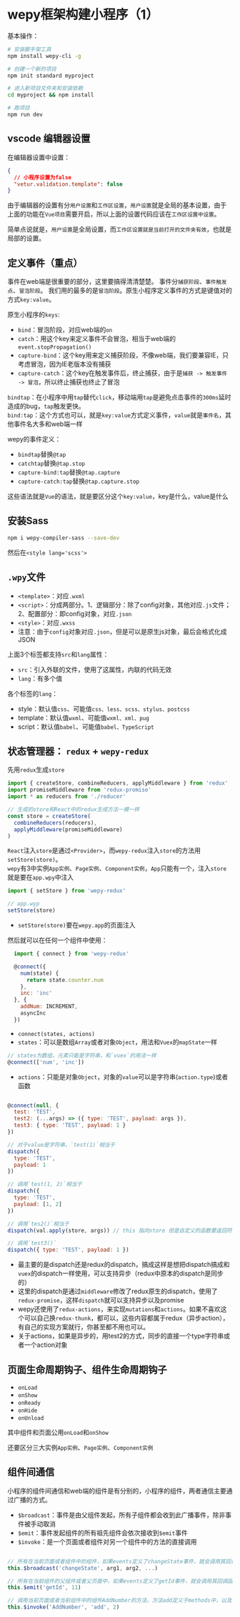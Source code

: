 # wepy框架构建小程序（1）

基本操作：

```bash
# 安装脚手架工具
npm install wepy-cli -g

# 创建一个新的项目
npm init standard myproject

# 进入新项目文件夹和安装依赖
cd myproject && npm install

# 跑项目
npm run dev
```

## vscode 编辑器设置

在编辑器设置中设置：

```json
{
  // 小程序设置为false
  "vetur.validation.template": false
}
```

由于编辑器的设置有分`用户设置`和`工作区设置`，`用户设置`就是全局的基本设置，由于上面的功能在`Vue项目`需要开启，所以上面的设置代码应该在`工作区设置中设置`。

简单点说就是，`用户设置`是全局设置，而`工作区设置就是当前打开的文件夹有效`，也就是局部的设置。

## 定义事件（重点）

事件在web端是很重要的部分，这里要搞得清清楚楚。
事件分`捕获阶段`、`事件触发点`、`冒泡阶段`。
我们用的最多的是`冒泡阶段`。原生小程序定义事件的方式是键值对的方式`key:value`。

原生小程序的`keys`:

- `bind`：冒泡阶段，对应web端的`on`
- `catch`：用这个key来定义事件不会冒泡，相当于web端的`event.stopPropagation()`
- `capture-bind`：这个key用来定义捕获阶段，不像web端，我们要兼容IE，只考虑冒泡，因为IE老版本没有捕获
- `capture-catch`：这个key在触发事件后，终止捕获，由于是`捕获 -> 触发事件 -> 冒泡`，所以终止捕获也终止了冒泡

`bindtap`：在小程序中用`tap`替代`click`，移动端用`tap`是避免点击事件的`300ms`延时造成的bug，`tap`触发更快。   
`bind:tap`：这个方式也可以，就是`key:value`方式定义事件，`value`就是`事件名`，其他事件名大多和web端一样

wepy的事件定义：

- `bindtap`替换`@tap`
- `catchtap`替换`@tap.stop`
- `capture-bind:tap`替换`@tap.capture`
- `capture-catch:tap`替换`@tap.capture.stop`

这些语法就是`Vue`的语法，就是要区分这个`key:value`，key是什么，value是什么

## 安装Sass

```bash
npm i wepy-compiler-sass --save-dev
```

然后在`<style lang='scss'>`

## `.wpy`文件

- `<template>`：对应`.wxml`
- `<script>`：分成两部分。1、逻辑部分：除了config对象，其他对应`.js`文件；2、配置部分：即config对象，对应`.json`
- `<style>`：对应`.wxss`
- 注意：由于`config`对象对应`.json`，但是可以是原生js对象，最后会格式化成JSON

上面3个标签都支持`src`和`lang`属性：

- `src`：引入外联的文件，使用了这属性，内联的代码无效
- `lang`：有多个值

各个标签的`lang`：

- style：默认值`css`、可能值`css、less、scss、stylus、postcss`
- template：默认值`wxml`、可能值`wxml、xml、pug`
- script：默认值`babel`、可能值`babel、TypeScript`

## 状态管理器： `redux` + `wepy-redux`

先用`redux`生成`store`

```js
import { createStore, combineReducers, applyMiddleware } from 'redux'
import promiseMiddleware from 'redux-promise'
import * as reducers from './reducer'

// 生成的store和React中的redux生成方法一模一样
const store = createStore(
  combineReducers(reducers),
  applyMiddleware(promiseMiddleware)
)
```

`React`注入`store`是通过`<Provider>`，而`wepy-redux`注入`store`的方法用`setStore(store)`。    
`wepy`有3中实例`App实例`、`Page实例`、`Component实例`，`App`只能有一个，注入`store`就是要在`app.wpy`中注入

```js
import { setStore } from 'wepy-redux'

// app.wyp
setStore(store)

```

- `setStore(store)`要在`wepy.app`的页面注入

然后就可以在任何一个组件中使用：

```js
  import { connect } from 'wepy-redux'

  @connect({
    num(state) {
      return state.counter.num
    },
    inc: 'inc'
  }, {
    addNum: INCREMENT,
    asyncInc
  })
```

- `connect(states, actions)`
- `states`：可以是数组`Array`或者对象`Object`，用法和`Vuex`的`mapState`一样

```js
// states为数组，元素只能是字符串，和`vuex`的用法一样
@connect(['num', 'inc'])

```

- `actions`：只能是对象`Object`，对象的`value`可以是字符串(`action.type`)或者函数

```js

@connect(null, {
  test: 'TEST',
  test2: (...args) => ({ type: 'TEST', payload: args }),
  test3: { type: 'TEST', payload: 1 }
})

// 对于value是字符串，`test(1)`相当于
dispatch({
  type: 'TEST',
  payload: 1
})

// 调用`test(1, 2)`相当于
dispatch({
  type: 'TEST',
  payload: [1, 2]
})

// 调用`tes2()`相当于
dispatch(val.apply(store, args)) // this 指向store 但是自定义的函数要返回符合 { type: 'TEST', payload }的`action`对象

// 调用`test3()`
dispatch({ type: 'TEST', payload: 1 })

```

- 最主要的是dispatch还是redux的dispatch，搞成这样是想把dispatch搞成和`vuex`的dispatch一样使用，可以支持异步（redux中原本的dispatch是同步的）
- 这里的dispatch是通过`middleware`修改了redux原生的dispatch，使用了`redux-promise`，这样`dispatch`就可以支持异步以及promise
- wepy还使用了`redux-actions`，来实现`mutations`和`actions`。如果不喜欢这个可以自己换`redux-thunk`，都可以，这些内容都属于redux（异步action），有自己的实现方案就行，你甚至都不用也可以。
- 关于actions，如果是异步的，用test2的方式，同步的直接一个type字符串或者一个action对象

## 页面生命周期钩子、组件生命周期钩子

- `onLoad`
- `onShow`
- `onReady`
- `onHide`
- `onUnload`

其中组件和页面公用`onLoad`和`onShow`

还要区分三大实例`App实例`、`Page实例`、`Component实例`

## 组件间通信

小程序的组件间通信和web端的组件是有分别的，小程序的组件，两者通信主要通过广播的方式。

- `$broadcast`：事件是由父组件发起，所有子组件都会收到此广播事件，除非事件被手动取消
- `$emit`：事件发起组件的所有祖先组件会依次接收到`$emit`事件
- `$invoke`：是一个页面或者组件对另一个组件中的方法的直接调用

```js

// 所有在当前页面或者组件中的组件，如果events定义了changeState事件，就会调用其回调函数，以及传入参数
this.$broadcast('changeState', arg1, arg2, ...)

// 所有在当前组件的父组件或者父页面中，如果events定义了getId事件，就会调用其回调函数，以及 传入参数11
this.$emit('getId', 11)

// 调用当前页面或者当前组件中的组件AddNumber的方法，方法add定义于methods中，以及传入参数2，相对于AddNumber.methods.add(2)
this.$invoke('AddNumber', 'add', 2)

```
